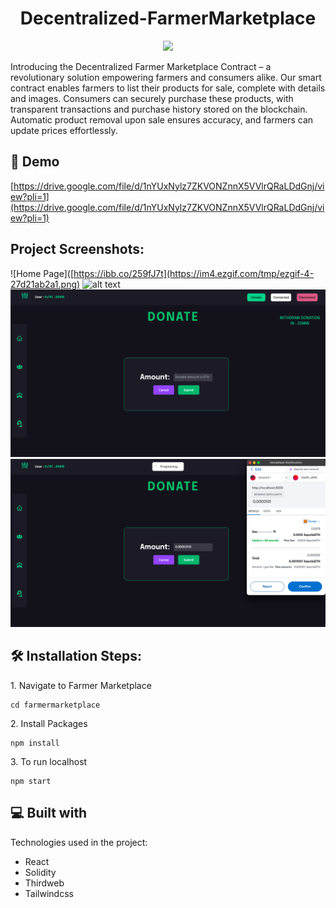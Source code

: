 <h1 align="center" id="title">Decentralized-FarmerMarketplace
</h1>

<p align="center"><img src="https://socialify.git.ci/Vishnu-014/Decentralized-FarmerMarketplace/image?description=1&descriptionEditable=&font=Source%20Code%20Pro&language=1&name=1&owner=1&theme=Dark"></p>

<p id="description">Introducing the Decentralized Farmer Marketplace Contract – a revolutionary solution empowering farmers and consumers alike. Our smart contract enables farmers to list their products for sale, complete with details and images. Consumers can securely purchase these products, with transparent transactions and purchase history stored on the blockchain. Automatic product removal upon sale ensures accuracy, and farmers can update prices effortlessly.</p>

<h2>🚀 Demo</h2>

[https://drive.google.com/file/d/1nYUxNylz7ZKVONZnnX5VVlrQRaLDdGnj/view?pli=1](https://drive.google.com/file/d/1nYUxNylz7ZKVONZnnX5VVlrQRaLDdGnj/view?pli=1)

<h2>Project Screenshots:</h2>

![Home Page]([https://ibb.co/259fJ7t](https://im4.ezgif.com/tmp/ezgif-4-27d21ab2a1.png)
![alt text](https://im4.ezgif.com/tmp/ezgif-4-27d21ab2a1.png)
![alt text](https://github.com/Vishnu-014/Charity-Donation-using-Blockchain/blob/main/charitydonation/screenshots/Screenshot%202023-07-26%20at%209.35.02%20AM.png)
![alt text](https://github.com/Vishnu-014/Charity-Donation-using-Blockchain/blob/main/charitydonation/screenshots/Screenshot%202023-07-26%20at%209.35.41%20AM.png)

<h2>🛠️ Installation Steps:</h2>

<p>1. Navigate to Farmer Marketplace</p>

```
cd farmermarketplace
```

<p>2. Install Packages</p>

```
npm install
```

<p>3. To run localhost</p>

```
npm start
```

<h2>💻 Built with</h2>

Technologies used in the project:

- React
- Solidity
- Thirdweb
- Tailwindcss
